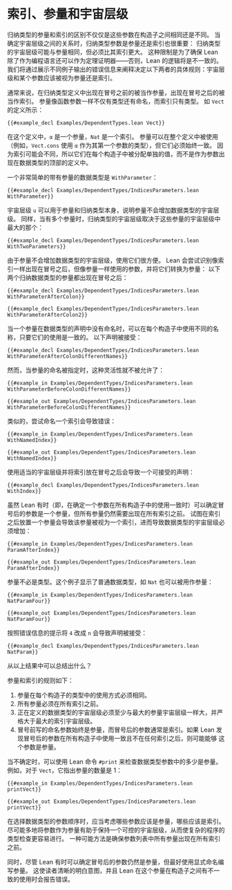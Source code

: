 <!-- # Indices, Parameters, and Universe Levels -->
# 索引、参量和宇宙层级

<!-- The distinction between indices and parameters of an inductive type is more than just a way to describe arguments to the type that either vary or do not between the constructors.
Whether an argument to an inductive type is a parameter or an index also matters when it comes time to determine the relationships between their universe levels.
In particular, an inductive type may have the same universe level as a parameter, but it must be in a larger universe than its indices.
This restriction is necessary to ensure that Lean can be used as a theorem prover as well as a programming language—without it, Lean's logic would be inconsistent.
Experimenting with error messages is a good way to illustrate these rules, as well as the precise rules that determine whether an argument to a type is a parameter or an index. -->

归纳类型的参量和索引的区别不仅仅是这些参数在构造子之间相同还是不同。
当确定宇宙层级之间的关系时，归纳类型参数是参量还是索引也很重要：
归纳类型的宇宙层级可能与参量相同，但必须比其索引更大。
这种限制是为了确保 Lean 除了作为编程语言还可以作为定理证明器——否则，Lean 的逻辑将是不一致的。
我们将通过展示不同例子输出的错误信息来阐释决定以下两者的具体规则：宇宙层级和某个参数应该被视为参量还是索引。

<!-- Generally speaking, the definition of an inductive type takes its parameters before a colon and its indices after the colon.
Parameters are given names like function arguments, whereas indices only have their types described.
This can be seen in the definition of `Vect`: -->
通常来说，在归纳类型定义中出现在冒号之前的被当作参量，出现在冒号之后的被当作索引。
参量像函数参数一样不仅有类型还有命名，而索引只有类型。
如 `Vect` 的定义所示：

```lean
{{#example_decl Examples/DependentTypes.lean Vect}}
```

<!-- In this definition, `α` is a parameter and the `Nat` is an index.
Parameters may be referred to throughout the definition (for example, `Vect.cons` uses `α` for the type of its first argument), but they must always be used consistently.
Because indices are expected to change, they are assigned individual values at each constructor, rather than being provided as arguments at the top of the datatype definition. -->
在这个定义中，`α` 是一个参量，`Nat` 是一个索引。
参量可以在整个定义中被使用（例如，`Vect.cons` 使用 `α` 作为其第一个参数的类型），但它们必须始终一致。
因为索引可能会不同，所以它们在每个构造子中被分配单独的值，而不是作为参数出现在数据类型的顶部的定义中。


<!-- A very simple datatype with a parameter is `WithParameter`: -->
一个非常简单的带有参量的数据类型是 `WithParameter`：

```lean
{{#example_decl Examples/DependentTypes/IndicesParameters.lean WithParameter}}
```

<!-- The universe level `u` can be used for both the parameter and for the inductive type itself, illustrating that parameters do not increase the universe level of a datatype.
Similarly, when there are multiple parameters, the inductive type receives whichever universe level is greater: -->
宇宙层级 `u` 可以用于参量和归纳类型本身，说明参量不会增加数据类型的宇宙层级。
同样，当有多个参量时，归纳类型的宇宙层级取决于这些参量的宇宙层级中最大的那个：

```lean
{{#example_decl Examples/DependentTypes/IndicesParameters.lean WithTwoParameters}}
```
<!-- Because parameters do not increase the universe level of a datatype, they can be more convenient to work with.
Lean attempts to identify arguments that are described like indices (after the colon), but used like parameters, and turn them into parameters:
Both of the following inductive datatypes have their parameter written after the colon: -->
由于参量不会增加数据类型的宇宙层级，使用它们很方便。
Lean 会尝试识别像索引一样出现在冒号之后，但像参量一样使用的参数，并将它们转换为参量：
以下两个归纳数据类型的参量都出现在冒号之后：

```lean
{{#example_decl Examples/DependentTypes/IndicesParameters.lean WithParameterAfterColon}}

{{#example_decl Examples/DependentTypes/IndicesParameters.lean WithParameterAfterColon2}}
```

<!-- When a parameter is not named in the initial datatype declaration, different names may be used for it in each constructor, so long as they are used consistently.
The following declaration is accepted: -->
当一个参量在数据类型的声明中没有命名时，可以在每个构造子中使用不同的名称，只要它们的使用是一致的。
以下声明被接受：

```lean
{{#example_decl Examples/DependentTypes/IndicesParameters.lean WithParameterAfterColonDifferentNames}}
```
<!-- However, this flexibility does not extend to datatypes that explicitly declare the names of their parameters: -->
然而，当参量的命名被指定时，这种灵活性就不被允许了：
```lean
{{#example_in Examples/DependentTypes/IndicesParameters.lean WithParameterBeforeColonDifferentNames}}
```
```output error
{{#example_out Examples/DependentTypes/IndicesParameters.lean WithParameterBeforeColonDifferentNames}}
```
<!-- Similarly, attempting to name an index results in an error: -->
类似的，尝试命名一个索引会导致错误：
```lean
{{#example_in Examples/DependentTypes/IndicesParameters.lean WithNamedIndex}}
```
```output error
{{#example_out Examples/DependentTypes/IndicesParameters.lean WithNamedIndex}}
```

<!-- Using an appropriate universe level and placing the index after the colon results in a declaration that is acceptable: -->
使用适当的宇宙层级并将索引放在冒号之后会导致一个可接受的声明：

```lean
{{#example_decl Examples/DependentTypes/IndicesParameters.lean WithIndex}}
```


<!-- Even though Lean can sometimes determine that an argument after the colon in an inductive type declaration is a parameter when it is used consistently in all constructors, all parameters are still required to come before all indices.
Attempting to place a parameter after an index results in the argument being considered an index itself, which would require the universe level of the datatype to increase: -->
虽然 Lean 有时（即，在确定一个参数在所有构造子中的使用一致时）可以确定冒号后的参数是一个参量，但所有参量仍然需要出现在所有索引之前。
试图在索引之后放置一个参量会导致该参量被视为一个索引，进而导致数据类型的宇宙层级必须增加：

```lean
{{#example_in Examples/DependentTypes/IndicesParameters.lean ParamAfterIndex}}
```
```output error
{{#example_out Examples/DependentTypes/IndicesParameters.lean ParamAfterIndex}}
```

<!-- Parameters need not be types.
This example shows that ordinary datatypes such as `Nat` may be used as parameters: -->
参量不必是类型。这个例子显示了普通数据类型，如 `Nat` 也可以被用作参量：

```lean
{{#example_in Examples/DependentTypes/IndicesParameters.lean NatParamFour}}
```
```output error
{{#example_out Examples/DependentTypes/IndicesParameters.lean NatParamFour}}
```
<!-- Using the `n` as suggested causes the declaration to be accepted: -->
按照错误信息的提示将 `4` 改成 `n` 会导致声明被接受：

```lean
{{#example_decl Examples/DependentTypes/IndicesParameters.lean NatParam}}
```

<!-- What can be concluded from these experiments?
The rules of parameters and indices are as follows:
 1. Parameters must be used identically in each constructor's type.
 2. All parameters must come before all indices.
 3. The universe level of the datatype being defined must be at least as large as the largest parameter, and strictly larger than the largest index.
 4. Named arguments written before the colon are always parameters, while arguments after the colon are typically indices. Lean may determine that the usage of arguments after the colon makes them into parameters if they are used consistently in all constructors and don't come after any indices. -->
从以上结果中可以总结出什么？

参量和索引的规则如下：
 1. 参量在每个构造子的类型中的使用方式必须相同。
 2. 所有参量必须在所有索引之前。
 3. 正在定义的数据类型的宇宙层级必须至少与最大的参量宇宙层级一样大，并严格大于最大的索引宇宙层级。
 4. 冒号前写的命名参数始终是参量，而冒号后的参数通常是索引。如果 Lean 发现冒号后的参数在所有构造子中使用一致且不在任何索引之后，则可能能够
    这个参数是参量。

<!-- When in doubt, the Lean command `#print` can be used to check how many of a datatype's arguments are parameters.
For example, for `Vect`, it points out that the number of parameters is 1: -->
当不确定时，可以使用 Lean 命令 `#print` 来检查数据类型参数中的多少是参量。
例如，对于 `Vect`，它指出参量的数量是 1：

```lean
{{#example_in Examples/DependentTypes/IndicesParameters.lean printVect}}
```
```output info
{{#example_out Examples/DependentTypes/IndicesParameters.lean printVect}}
```

<!-- It is worth thinking about which arguments should be parameters and which should be indices when choosing the order of arguments to a datatype.
Having as many arguments as possible be parameters helps keep universe levels under control, which can make a complicated program easier to type check.
One way to make this possible is to ensure that all parameters come before all indices in the argument list. -->
在选择数据类型的参数顺序时，应当考虑哪些参数应该是参量，哪些应该是索引。
尽可能多地将参数作为参量有助于保持一个可控的宇宙层级，从而使复杂的程序的类型检查更容易进行。
一种可能方法是确保参数列表中所有参量出现在所有索引之前。

<!-- Additionally, even though Lean is capable of determining that arguments after the colon are nonetheless parameters by their usage, it's a good idea to write parameters with explicit names.
This makes the intention clear to readers, and it causes Lean to report an error if the argument is mistakenly used inconsistently across the constructors. -->
同时，尽管 Lean 有时可以确定冒号后的参数仍然是参量，但最好使用显式命名编写参量。
这使读者清晰的明白意图，并且 Lean 在这个参量在构造子之间有不一致的使用时会报告错误。